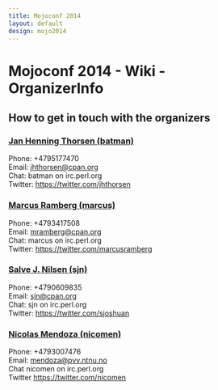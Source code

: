 ```yaml
---
title: Mojoconf 2014
layout: default
design: mojo2014
---
```

<h1>  Mojoconf 2014 - Wiki - OrganizerInfo  </h1>  <h2>How to get in touch with the organizers</h2>

<h3><a href="http://act.yapc.eu/mojo2014/user/1844">Jan Henning Thorsen (&lrm;batman&lrm;)</a></h3>

<p>Phone: +4795177470<br />
Email: <a href="wiki?node=jhthorsen%40cpan.org">jhthorsen@cpan.org</a><br />
Chat: batman on irc.perl.org<br />
Twitter: <a href="https://twitter.com/jhthorsen">https://twitter.com/jhthorsen</a></p>
<h3><a href="http://act.yapc.eu/mojo2014/user/466">Marcus Ramberg (&lrm;marcus&lrm;)</a></h3>

<p>Phone: +4793417508<br />
Email: <a href="wiki?node=mramberg%40cpan.org">mramberg@cpan.org</a><br />
Chat: marcus on irc.perl.org<br />
Twitter: <a href="https://twitter.com/marcusramberg">https://twitter.com/marcusramberg</a></p>
<h3><a href="http://act.yapc.eu/mojo2014/user/244">Salve J. Nilsen (&lrm;sjn&lrm;)</a></h3>

<p>Phone: +4790609835<br />
Email: <a href="wiki?node=sjn%40cpan.org">sjn@cpan.org</a><br />
Chat: sjn on irc.perl.org<br />
Twitter: <a href="https://twitter.com/sjoshuan">https://twitter.com/sjoshuan</a></p>
<h3><a href="http://act.yapc.eu/mojo2014/user/4084">Nicolas Mendoza (&lrm;nicomen&lrm;)</a></h3>

<p>Phone: +4793007476<br />
Email: <a href="wiki?node=mendoza%40pvv.ntnu.no">mendoza@pvv.ntnu.no</a><br />
Chat nicomen on irc.perl.org<br />
Twitter <a href="https://twitter.com/nicomen">https://twitter.com/nicomen</a></p>
